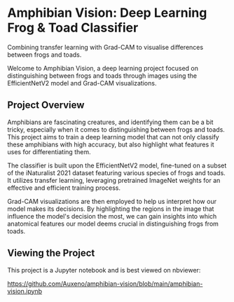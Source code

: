 # Amphibian Vision: Deep Learning Frog & Toad Classifier
Combining transfer learning with Grad-CAM to visualise differences between frogs and toads.

Welcome to Amphibian Vision, a deep learning project focused on distinguishing between frogs and toads through images using the EfficientNetV2 model and Grad-CAM visualizations.

## Project Overview
Amphibians are fascinating creatures, and identifying them can be a bit tricky, especially when it comes to distinguishing between frogs and toads. This project aims to train a deep learning model that can not only classify these amphibians with high accuracy, but also highlight what features it uses for differentiating them.

The classifier is built upon the EfficientNetV2 model, fine-tuned on a subset of the iNaturalist 2021 dataset featuring various species of frogs and toads. It utilizes transfer learning, leveraging pretrained ImageNet weights for an effective and efficient training process.

Grad-CAM visualizations are then employed to help us interpret how our model makes its decisions. By highlighting the regions in the image that influence the model's decision the most, we can gain insights into which anatomical features our model deems crucial in distinguishing frogs from toads.

## Viewing the Project
This project is a Jupyter notebook and is best viewed on nbviewer:

https://github.com/Auxeno/amphibian-vision/blob/main/amphibian-vision.ipynb
